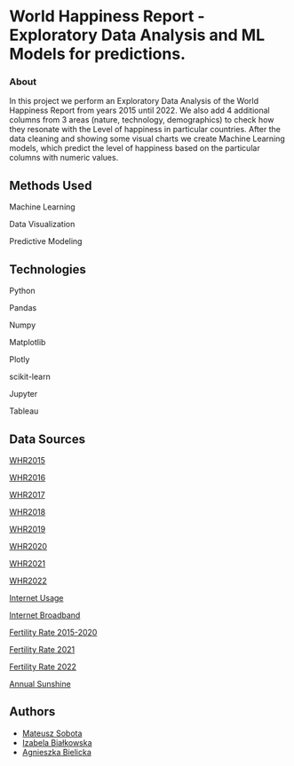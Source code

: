 
# World Happiness Report - Exploratory Data Analysis and ML Models for predictions.

### About

In this project we perform an Exploratory Data Analysis of the World Happiness Report from years 2015 until 2022. 
We also add 4 additional columns from 3 areas (nature, technology, demographics) to check how they resonate with the Level of happiness in particular countries.
After the data cleaning and showing some visual charts we create Machine Learning models, which predict the level of happiness based on the particular columns with numeric values.


## Methods Used

Machine Learning

Data Visualization

Predictive Modeling

    
## Technologies

Python

Pandas

Numpy

Matplotlib

Plotly

scikit-learn

Jupyter

Tableau

## Data Sources

[WHR2015](https://worldhappiness.report/ed/2015/)

[WHR2016](https://worldhappiness.report/ed/2016/)

[WHR2017](https://worldhappiness.report/ed/2017/)

[WHR2018](https://worldhappiness.report/ed/2018/)

[WHR2019](https://worldhappiness.report/ed/2019/)

[WHR2020](https://worldhappiness.report/ed/2020/)

[WHR2021](https://worldhappiness.report/ed/2021/)

[WHR2022](https://worldhappiness.report/ed/2022/)

[Internet Usage](https://www.kaggle.com/datasets/pavan9065/internet-usage)

[Internet Broadband](https://data.worldbank.org/indicator/IT.NET.USER.ZS)

[Fertility Rate 2015-2020](https://data.worldbank.org/indicator/SP.DYN.TFRT.IN)

[Fertility Rate 2021](https://www.prb.org/international/indicator/fertility/snapshot)

[Fertility Rate 2022](https://www.cia.gov/the-world-factbook/field/total-fertility-rate/country-comparison)

[Annual Sunshine](https://en.wikipedia.org/wiki/List_of_cities_by_sunshine_duration)






## Authors

- [Mateusz Sobota](https://github.com/mateuszsobota1)
- [Izabela Białkowska](https://github.com/Izabela-Bialkowska)
- [Agnieszka Bielicka](https://github.com/1bielicla)


